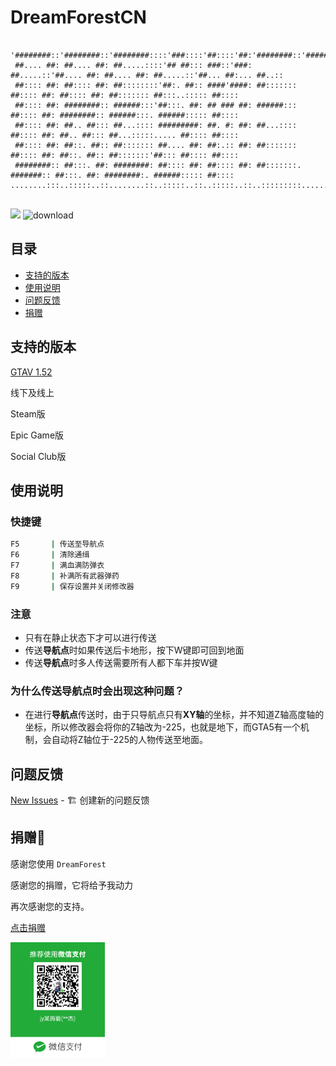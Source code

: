 # DreamForestCN
```

'########::'########::'########::::'###::::'##::::'##:'########::'#######::'########::'########::'######::'########:
 ##.... ##: ##.... ##: ##.....::::'## ##::: ###::'###: ##.....::'##.... ##: ##.... ##: ##.....::'##... ##:... ##..::
 ##:::: ##: ##:::: ##: ##::::::::'##:. ##:: ####'####: ##::::::: ##:::: ##: ##:::: ##: ##::::::: ##:::..::::: ##::::
 ##:::: ##: ########:: ######:::'##:::. ##: ## ### ##: ######::: ##:::: ##: ########:: ######:::. ######::::: ##::::
 ##:::: ##: ##.. ##::: ##...:::: #########: ##. #: ##: ##...:::: ##:::: ##: ##.. ##::: ##...:::::..... ##:::: ##::::
 ##:::: ##: ##::. ##:: ##::::::: ##.... ##: ##:.:: ##: ##::::::: ##:::: ##: ##::. ##:: ##:::::::'##::: ##:::: ##::::
 ########:: ##:::. ##: ########: ##:::: ##: ##:::: ##: ##:::::::. #######:: ##:::. ##: ########:. ######::::: ##::::
........:::..:::::..::........::..:::::..::..:::::..::..:::::::::.......:::..:::::..::........:::......::::::..:::::
                                                                                              
```
[![](https://img.shields.io/badge/Powerd%20By-DreamForest-brightgreen)](https://github.com/DreamForestGTA5/DreamForest-GTA5-OL/)
![download](https://img.shields.io/github/downloads/DreamForestGTA5/DreamForest-GTA5-OL/total)


## 目录

- [支持的版本](#支持的版本)
- [使用说明](#使用说明)
- [问题反馈](#问题反馈)
- [捐赠](#捐赠)

## 支持的版本
[GTAV 1.52](https://www.rockstargames.com/zh/games/info/V)

线下及线上

Steam版

Epic Game版

Social Club版

## 使用说明
### 快捷键
```sh
F5       | 传送至导航点
F6       | 清除通缉
F7       | 满血满防弹衣
F8       | 补满所有武器弹药
F9       | 保存设置并关闭修改器
```

### 注意
- 只有在静止状态下才可以进行传送
- 传送**导航点**时如果传送后卡地形，按下W键即可回到地面
- 传送**导航点**时多人传送需要所有人都下车并按W键
### 为什么传送导航点时会出现这种问题？
- 在进行**导航点**传送时，由于只导航点只有**XY轴**的坐标，并不知道Z轴高度轴的坐标，所以修改器会将你的Z轴改为-225，也就是地下，而GTA5有一个机制，会自动将Z轴位于-225的人物传送至地面。

## 问题反馈
[New Issues](https://github.com/DreamForestGTA5/DreamForest-GTA5-OL/issues/new) - 🏗 创建新的问题反馈


## 捐赠🧧
感谢您使用 `DreamForest` 

感谢您的捐赠，它将给予我动力

再次感谢您的支持。

[点击捐赠](https://github.com/DreamForestGTA5/DreamForest-GTA5-OL/tree/main/Donate/)

<img src="https://github.com/DreamForestGTA5/DreamForest-GTA5-OL/blob/main/Donate/WeChat.png" width="30%" height="30%"/>
